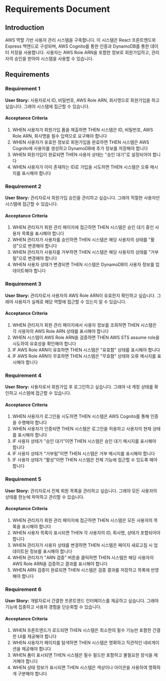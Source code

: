 # Requirements Document

## Introduction

AWS 역할 기반 사용자 관리 시스템을 구축합니다. 이 시스템은 React 프론트엔드와 Express 백엔드로 구성되며, AWS Cognito를 통한 인증과 DynamoDB를 통한 데이터 저장을 사용합니다. 사용자는 AWS Role ARN을 포함한 정보로 회원가입하고, 관리자의 승인을 받아야 시스템을 사용할 수 있습니다.

## Requirements

### Requirement 1

**User Story:** 사용자로서 ID, 비밀번호, AWS Role ARN, 회사명으로 회원가입을 하고 싶습니다. 그래야 시스템에 접근할 수 있습니다.

#### Acceptance Criteria

1. WHEN 사용자가 회원가입 폼을 제출하면 THEN 시스템은 ID, 비밀번호, AWS Role ARN, 회사명을 필수 입력으로 요구해야 합니다
2. WHEN 사용자가 유효한 정보로 회원가입을 완료하면 THEN 시스템은 AWS Cognito에 사용자를 생성하고 DynamoDB에 추가 정보를 저장해야 합니다
3. WHEN 회원가입이 완료되면 THEN 사용자 상태는 "승인 대기"로 설정되어야 합니다
4. WHEN 사용자가 이미 존재하는 ID로 가입을 시도하면 THEN 시스템은 오류 메시지를 표시해야 합니다

### Requirement 2

**User Story:** 관리자로서 회원가입 승인을 관리하고 싶습니다. 그래야 적절한 사용자만 시스템에 접근할 수 있습니다.

#### Acceptance Criteria

1. WHEN 관리자가 회원 관리 페이지에 접근하면 THEN 시스템은 승인 대기 중인 사용자 목록을 표시해야 합니다
2. WHEN 관리자가 사용자를 승인하면 THEN 시스템은 해당 사용자의 상태를 "활성"으로 변경해야 합니다
3. WHEN 관리자가 사용자를 거부하면 THEN 시스템은 해당 사용자의 상태를 "거부됨"으로 변경해야 합니다
4. WHEN 사용자 상태가 변경되면 THEN 시스템은 DynamoDB의 사용자 정보를 업데이트해야 합니다

### Requirement 3

**User Story:** 관리자로서 사용자의 AWS Role ARN이 유효한지 확인하고 싶습니다. 그래야 사용자가 실제로 해당 역할에 접근할 수 있는지 알 수 있습니다.

#### Acceptance Criteria

1. WHEN 관리자가 회원 관리 페이지에서 사용자 정보를 조회하면 THEN 시스템은 각 사용자의 AWS Role ARN 상태를 표시해야 합니다
2. WHEN 시스템이 AWS Role ARN을 검증하면 THEN AWS STS assume role을 시도하여 유효성을 확인해야 합니다
3. IF AWS Role ARN이 유효하면 THEN 시스템은 "유효함" 상태를 표시해야 합니다
4. IF AWS Role ARN이 무효하면 THEN 시스템은 "무효함" 상태와 오류 메시지를 표시해야 합니다

### Requirement 4

**User Story:** 사용자로서 회원가입 후 로그인하고 싶습니다. 그래야 내 계정 상태를 확인하고 시스템에 접근할 수 있습니다.

#### Acceptance Criteria

1. WHEN 사용자가 로그인을 시도하면 THEN 시스템은 AWS Cognito를 통해 인증을 수행해야 합니다
2. WHEN 사용자가 인증되면 THEN 시스템은 로그인을 허용하고 사용자의 현재 상태를 표시해야 합니다
3. IF 사용자 상태가 "승인 대기"이면 THEN 시스템은 승인 대기 메시지를 표시해야 합니다
4. IF 사용자 상태가 "거부됨"이면 THEN 시스템은 거부 메시지를 표시해야 합니다
5. IF 사용자 상태가 "활성"이면 THEN 시스템은 전체 기능에 접근할 수 있도록 해야 합니다

### Requirement 5

**User Story:** 관리자로서 전체 회원 목록을 관리하고 싶습니다. 그래야 모든 사용자의 상태를 한눈에 파악하고 관리할 수 있습니다.

#### Acceptance Criteria

1. WHEN 관리자가 회원 관리 페이지에 접근하면 THEN 시스템은 모든 사용자의 목록을 표시해야 합니다
2. WHEN 사용자 목록이 표시되면 THEN 각 사용자의 ID, 회사명, 상태가 포함되어야 합니다
3. WHEN 관리자가 사용자 상태를 변경하면 THEN 시스템은 페이지 새로고침 시 업데이트된 정보를 표시해야 합니다
4. WHEN 관리자가 "ARN 검증" 버튼을 클릭하면 THEN 시스템은 해당 사용자의 AWS Role ARN을 검증하고 결과를 표시해야 합니다
5. WHEN ARN 검증이 완료되면 THEN 시스템은 검증 결과를 저장하고 목록에 반영해야 합니다

### Requirement 6

**User Story:** 개발자로서 간결한 프론트엔드 인터페이스를 제공하고 싶습니다. 그래야 기능에 집중하고 사용자 경험을 단순화할 수 있습니다.

#### Acceptance Criteria

1. WHEN 프론트엔드가 로드되면 THEN 시스템은 최소한의 필수 기능만 포함한 간결한 UI를 제공해야 합니다
2. WHEN 사용자가 페이지를 탐색하면 THEN 시스템은 명확하고 직관적인 네비게이션을 제공해야 합니다
3. WHEN 폼이 표시되면 THEN 시스템은 필수 필드만 포함하고 불필요한 장식을 제거해야 합니다
4. WHEN 상태 정보가 표시되면 THEN 시스템은 색상이나 아이콘을 사용하여 명확하게 구분해야 합니다